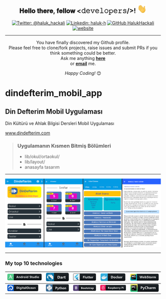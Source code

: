 <div align="center">
<h2> 𝐇𝐞𝐥𝐥𝐨 𝐭𝐡𝐞𝐫𝐞, 𝐟𝐞𝐥𝐥𝐨𝐰 <𝚍𝚎𝚟𝚎𝚕𝚘𝚙𝚎𝚛𝚜/>! <img src="https://github.com/ABSphreak/ABSphreak/blob/master/gifs/Hi.gif" width="30px"></h2>
</div>


<div align="center">

[![Twitter: @haluk_hackali](https://img.shields.io/twitter/follow/haluk_hackali?style=social)](https://twitter.com/haluk_hackali)
[![Linkedin: haluk-h](https://img.shields.io/badge/-halukh-blue?style=flat-square&logo=Linkedin&logoColor=white&link=https://www.linkedin.com/in/halukh/)](https://www.linkedin.com/in/halukh/)
[![GitHub HalukHackali](https://img.shields.io/github/followers/HalukHackali?label=follow&style=social)](https://github.com/HalukHackali)
[![website](https://img.shields.io/badge/Website-46a2f1.svg?&style=flat-square&logo=Google-Chrome&logoColor=white&link=http://halukhackali.com.tr/)](http://halukhackali.com.tr/)

  
  </div>
  
---

<div align="center">

You have finally discovered my Github profile. <br>
Please feel free to clone/fork projects, raise issues and submit PRs if you think something could be better. <br>
Ask me anything <a href="https://github.com/ABSphreak/ABSphreak/issues/new"><b>here</b></a><br>
or <a href="mailto:absphreak@outlook.com"><b>email</b></a> me.

<i>Happy Coding!</i> 😊

</div>

# dindefterim_mobil_app



## Din Defterim Mobil Uygulaması

Din Kültürü ve Ahlak Bilgisi Dersleri Mobil Uygulaması

www.dindefterim.com


> ### Uygulamanın Kısmen Bitmiş Bölümleri
> - lib/okul/ortaokul/
> - lib/layout/
> - anasayfa tasarım
----


![](https://raw.githubusercontent.com/HalukHackali/dindefterim_mobil_app/master/assets/images/mokap.png)

---
### My top 10 technologies

| <img src="https://github.com/HalukHackali/dindefterim_mobil_app/blob/master/assets/badges/android_studio_button_icon_151887.png" width="120"/> |<img src="https://github.com/HalukHackali/dindefterim_mobil_app/blob/master/assets/badges/dart_button_icon_151933.png" width="75"  /> |<img src="https://github.com/HalukHackali/dindefterim_mobil_app/blob/master/assets/badges/flutter_button_icon_151957.png" width="80"/>|<img src="https://github.com/HalukHackali/dindefterim_mobil_app/blob/master/assets/badges/docker_button_icon_151885.png" width="80"/>|<img src="https://github.com/HalukHackali/dindefterim_mobil_app/blob/master/assets/badges/jetbrains_webstorm_button_icon_151873.png" width="100"/>|
|---|---|---|---|---|
|<img src="https://github.com/HalukHackali/dindefterim_mobil_app/blob/master/assets/badges/digitalocean_button_icon_151900.png" width="100"/>|<img src="https://github.com/HalukHackali/dindefterim_mobil_app/blob/master/assets/badges/python_button_icon_151925.png" width="80"/>|<img src="https://github.com/HalukHackali/dindefterim_mobil_app/blob/master/assets/badges/bootstrap_button_icon_151958.png" width="80"/>|<img src="https://github.com/HalukHackali/dindefterim_mobil_app/blob/master/assets/badges/raspberrypi_button_icon_151859.png" width="90"/>|<img src="https://github.com/HalukHackali/dindefterim_mobil_app/blob/master/assets/badges/jetbrains_pycharm_button_icon_151876.png" width="100"/> |
